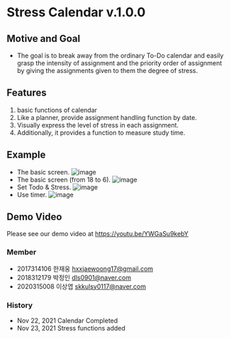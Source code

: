 Stress Calendar v.1.0.0
=========
## Motive and Goal
* The goal is to break away from the ordinary To-Do calendar and easily grasp the intensity of assignment and the priority order of assignment by giving the assignments given to them the degree of stress.

## Features
1. basic functions of calendar
2. Like a planner, provide assignment handling function by date.
3. Visually express the level of stress in each assignment.
4. Additionally, it provides a function to measure study time.
## Example
* The basic screen.
![image](https://github.com/keyhundred/TodoMate/blob/main/img/Screenshot_day.png)
* The basic screen (from 18 to 6).
![image](https://github.com/keyhundred/TodoMate/blob/main/img/Screenshot_night.png)
* Set Todo & Stress.
![image](https://github.com/keyhundred/TodoMate/blob/main/img/Screenshot_stress.png)
* Use timer.
![image](https://github.com/keyhundred/TodoMate/blob/main/img/Screenshot_timer.png)

## Demo Video  
Please see our demo video at https://youtu.be/YWGaSu9kebY
### Member
* 2017314106 한재웅 hxxjaewoong17@gmail.com
* 2018312179 박정인  dls0901@naver.com
* 2020315008 이상엽 skkulsy0117@naver.com
### History

- Nov 22, 2021 Calendar Completed
- Nov 23, 2021 Stress functions added
